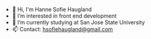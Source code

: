 - 👋 Hi, I'm Hanne Sofie Haugland
- 👀 I’m interested in front end development
- 🌱 I’m currently studying at San Jose State University 
- 📫 Contact: hsofiehaugland@gmail.com

<!---
hannehaugland/hannehaugland is a ✨ special ✨ repository because its `README.md` (this file) appears on your GitHub profile.
You can click the Preview link to take a look at your changes.
--->
